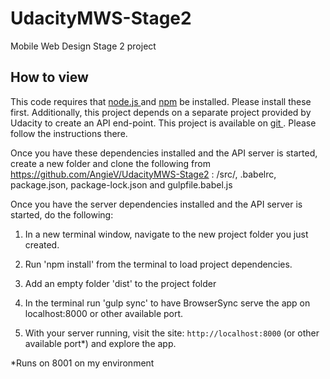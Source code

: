 # UdacityMWS-Stage2
Mobile Web Design Stage 2 project

## How to view

This code requires that [node.js ](https://nodejs.org/en/download/) and [npm](https://www.npmjs.com/get-npm) be installed. Please install these first. Additionally, this project depends on a separate project provided by Udacity to create an API end-point. This project is available on [git ](https://github.com/udacity/mws-restaurant-stage-2). Please follow the instructions there.

Once you have these dependencies installed and the API server is started, create a new folder and clone the following from https://github.com/AngieV/UdacityMWS-Stage2 :
 /src/, .babelrc, package.json, package-lock.json and gulpfile.babel.js

Once you have the server dependencies installed and the API server is started, do the following:

1. In a new terminal window, navigate to the new project folder you just created.

2. Run 'npm install' from the terminal to load project dependencies.

3. Add an empty folder 'dist' to the project folder 

4. In the terminal run 'gulp sync' to  have BrowserSync serve the app on localhost:8000 or other available port.
 
5. With your server running, visit the site: `http://localhost:8000` (or other available port*) and explore the app.

*Runs on 8001 on my environment
